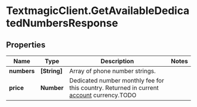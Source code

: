 # TextmagicClient.GetAvailableDedicatedNumbersResponse

## Properties
Name | Type | Description | Notes
------------ | ------------- | ------------- | -------------
**numbers** | **[String]** | Array of phone number strings. | 
**price** | **Number** | Dedicated number monthly fee for this country. Returned in current [account](/docs/api/account/) currency.TODO | 


